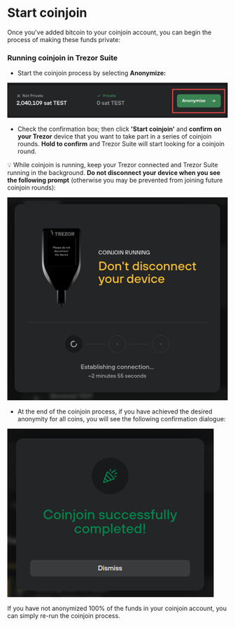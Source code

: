 # Start coinjoin

Once you've added bitcoin to your coinjoin account, you can begin the process of making these funds private:

### Running coinjoin in Trezor Suite

* Start the coinjoin process by selecting **Anonymize:**

![](../../../.gitbook/assets/Start-CJ-1.png)

* Check the confirmation box; then click **'Start coinjoin'** and **confirm on your Trezor** device that you want to take part in a series of coinjoin rounds. **Hold to confirm** and Trezor Suite will start looking for a coinjoin round.

💡 While coinjoin is running, keep your Trezor connected and Trezor Suite running in the background. **Do not disconnect your device when you see the following prompt** (otherwise you may be prevented from joining future coinjoin rounds):

![](../../../.gitbook/assets/Start-CJ-keep-connected.png)

* At the end of the coinjoin process, if you have achieved the desired anonymity for all coins, you will see the following confirmation dialogue:

![](../../../.gitbook/assets/Start-CJ-end-success.png)

If you have not anonymized 100% of the funds in your coinjoin account, you can simply re-run the coinjoin process.
